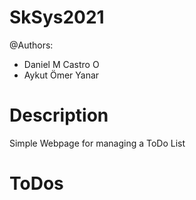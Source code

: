 # SkSys2021

@Authors: </br>
<ul>
<li>Daniel M Castro O </li>
<li>Aykut Ömer Yanar </li>
</ul>

# Description
Simple Webpage for managing a ToDo List

# ToDos
